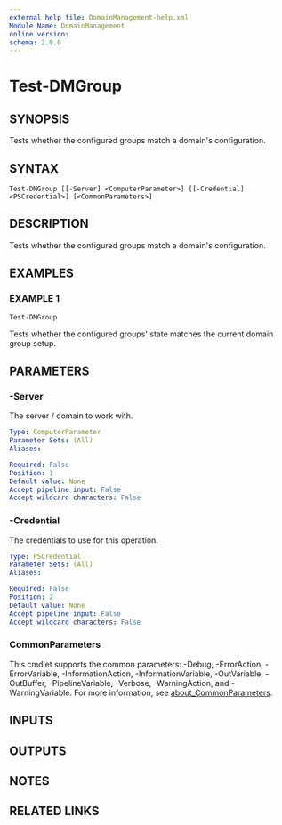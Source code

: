 ```yaml
---
external help file: DomainManagement-help.xml
Module Name: DomainManagement
online version:
schema: 2.0.0
---
```


# Test-DMGroup

## SYNOPSIS
Tests whether the configured groups match a domain's configuration.

## SYNTAX

```
Test-DMGroup [[-Server] <ComputerParameter>] [[-Credential] <PSCredential>] [<CommonParameters>]
```

## DESCRIPTION
Tests whether the configured groups match a domain's configuration.

## EXAMPLES

### EXAMPLE 1
```
Test-DMGroup
```

Tests whether the configured groups' state matches the current domain group setup.

## PARAMETERS

### -Server
The server / domain to work with.

```yaml
Type: ComputerParameter
Parameter Sets: (All)
Aliases:

Required: False
Position: 1
Default value: None
Accept pipeline input: False
Accept wildcard characters: False
```

### -Credential
The credentials to use for this operation.

```yaml
Type: PSCredential
Parameter Sets: (All)
Aliases:

Required: False
Position: 2
Default value: None
Accept pipeline input: False
Accept wildcard characters: False
```

### CommonParameters
This cmdlet supports the common parameters: -Debug, -ErrorAction, -ErrorVariable, -InformationAction, -InformationVariable, -OutVariable, -OutBuffer, -PipelineVariable, -Verbose, -WarningAction, and -WarningVariable. For more information, see [about_CommonParameters](http://go.microsoft.com/fwlink/?LinkID=113216).

## INPUTS

## OUTPUTS

## NOTES

## RELATED LINKS
